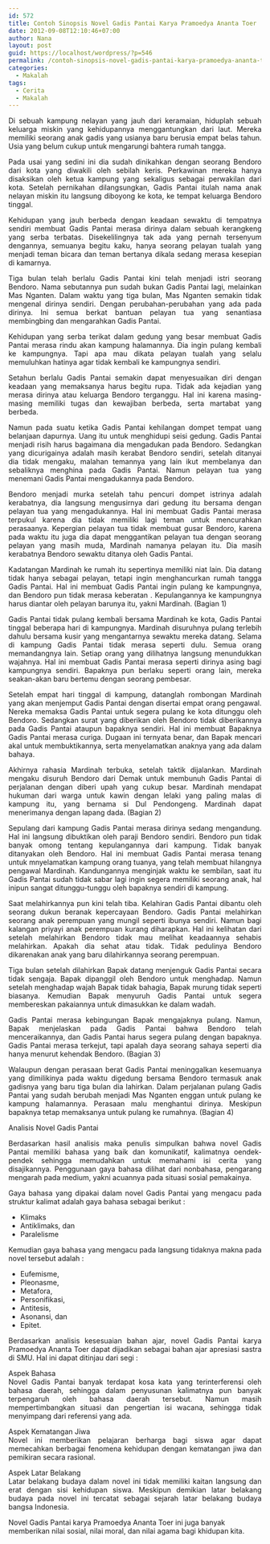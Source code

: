 ```yaml
---
id: 572
title: Contoh Sinopsis Novel Gadis Pantai Karya Pramoedya Ananta Toer
date: 2012-09-08T12:10:46+07:00
author: Nana
layout: post
guid: https://localhost/wordpress/?p=546
permalink: /contoh-sinopsis-novel-gadis-pantai-karya-pramoedya-ananta-toer/
categories:
  - Makalah
tags:
  - Cerita
  - Makalah
---
```

<p style="text-align: justify;">
  Di sebuah kampung nelayan yang jauh dari keramaian, hiduplah sebuah keluarga miskin yang kehidupannya menggantungkan dari laut. Mereka memiliki seorang anak gadis yang usianya baru berusia empat belas tahun. Usia yang belum cukup untuk mengarungi bahtera rumah tangga.
</p>

<p style="text-align: justify;">
  Pada usai yang sedini ini dia sudah dinikahkan dengan seorang Bendoro dari kota yang diwakili oleh sebilah keris. Perkawinan mereka hanya disaksikan oleh ketua kampung yang sekaligus sebagai perwakilan dari kota. Setelah pernikahan dilangsungkan, Gadis Pantai itulah nama anak nelayan miskin itu langsung diboyong ke kota, ke tempat keluarga Bendoro tinggal.
</p>

<p style="text-align: justify;">
  Kehidupan yang jauh berbeda dengan keadaan sewaktu di tempatnya sendiri membuat Gadis Pantai merasa dirinya dalam sebuah kerangkeng yang serba terbatas. Disekelilingnya tak ada yang pernah tersenyum dengannya, semuanya begitu kaku, hanya seorang pelayan tualah yang menjadi teman bicara dan teman bertanya dikala sedang merasa kesepian di kamarnya.
</p>

<p style="text-align: justify;">
  Tiga bulan telah berlalu Gadis Pantai kini telah menjadi istri seorang Bendoro. Nama sebutannya pun sudah bukan Gadis Pantai lagi, melainkan Mas Nganten. Dalam waktu yang tiga bulan, Mas Nganten semakin tidak mengenal dirinya sendiri. Dengan perubahan-perubahan yang ada pada dirinya. Ini semua berkat bantuan pelayan tua yang senantiasa membingbing dan mengarahkan Gadis Pantai.
</p>

<p style="text-align: justify;">
  Kehidupan yang serba terikat dalam gedung yang besar membuat Gadis Pantai merasa rindu akan kampung halamannya. Dia ingin pulang kembali ke kampungnya. Tapi apa mau dikata pelayan tualah yang selalu memuluhkan hatinya agar tidak kembali ke kampungnya sendiri.
</p>

<p style="text-align: justify;">
  Setahun berlalu Gadis Pantai semakin dapat menyesuaikan diri dengan keadaan yang memaksanya harus begitu rupa. Tidak ada kejadian yang merasa dirinya atau keluarga Bendoro terganggu. Hal ini karena masing-masing memiliki tugas dan kewajiban berbeda, serta martabat yang berbeda.
</p>

<p style="text-align: justify;">
  Namun pada suatu ketika Gadis Pantai kehilangan dompet tempat uang belanjaan dapurnya. Uang itu untuk menghidupi seisi gedung. Gadis Pantai menjadi risih harus bagaimana dia mengadukan pada Bendoro. Sedangkan yang dicurigainya adalah masih kerabat Bendoro sendiri, setelah ditanyai dia tidak mengaku, malahan temannya yang lain ikut membelanya dan sebaliknya menghina pada Gadis Pantai. Namun pelayan tua yang menemani Gadis Pantai mengadukannya pada Bendoro.
</p>

<p style="text-align: justify;">
  Bendoro menjadi murka setelah tahu pencuri dompet istrinya adalah kerabatnya, dia langsung mengusirnya dari gedung itu bersama dengan pelayan tua yang mengadukannya. Hal ini membuat Gadis Pantai merasa terpukul karena dia tidak memiliki lagi teman untuk mencurahkan perasaanya. Kepergian pelayan tua tidak membuat gusar Bendoro, karena pada waktu itu juga dia dapat menggantikan pelayan tua dengan seorang pelayan yang masih muda, Mardinah namanya pelayan itu. Dia masih kerabatnya Bendoro sewaktu ditanya oleh Gadis Pantai.
</p>

<p style="text-align: justify;">
  Kadatangan Mardinah ke rumah itu sepertinya memiliki niat lain. Dia datang tidak hanya sebagai pelayan, tetapi ingin menghancurkan rumah tangga Gadis Pantai. Hal ini membuat Gadis Pantai ingin pulang ke kampungnya, dan Bendoro pun tidak merasa keberatan . Kepulangannya ke kampungnya harus diantar oleh pelayan barunya itu, yakni Mardinah. (Bagian 1)
</p>

<p style="text-align: justify;">
  Gadis Pantai tidak pulang kembali bersama Mardinah ke kota, Gadis Pantai tinggal beberapa hari di kampungnya. Mardinah disuruhnya pulang terlebih dahulu bersama kusir yang mengantarnya sewaktu mereka datang. Selama di kampung Gadis Pantai tidak merasa seperti dulu. Semua orang memandangnya lain. Setiap orang yang dilihatnya langsung menundukkan wajahnya. Hal ini membuat Gadis Pantai merasa seperti dirinya asing bagi kampungnya sendiri. Bapaknya pun berlaku seperti orang lain, mereka seakan-akan baru bertemu dengan seorang pembesar.
</p>

<p style="text-align: justify;">
  Setelah empat hari tinggal di kampung, datanglah rombongan Mardinah yang akan menjemput Gadis Pantai dengan disertai empat orang pengawal. Nereka memaksa Gadis Pantai untuk segera pulang ke kota ditunggu oleh Bendoro. Sedangkan surat yang diberikan oleh Bendoro tidak diberikannya pada Gadis Pantai ataupun bapaknya sendiri. Hal ini membuat Bapaknya Gadis Pantai merasa curiga. Dugaan ini ternyata benar, dan Bapak mencari akal untuk membuktikannya, serta menyelamatkan anaknya yang ada dalam bahaya.
</p>

<p style="text-align: justify;">
  Akhirnya rahasia Mardinah terbuka, setelah taktik dijalankan. Mardinah mengaku disuruh Bendoro dari Demak untuk membunuh Gadis Pantai di perjalanan dengan diberi upah yang cukup besar. Mardinah mendapat hukuman dari warga untuk kawin dengan lelaki yang paling malas di kampung itu, yang bernama si Dul Pendongeng. Mardinah dapat menerimanya dengan lapang dada. (Bagian 2)
</p>

<p style="text-align: justify;">
  Sepulang dari kampung Gadis Pantai merasa dirinya sedang mengandung. Hal ini langsung dibuktikan oleh paraji Bendoro sendiri. Bendoro pun tidak banyak omong tentang kepulangannya dari kampung. Tidak banyak ditanyakan oleh Bendoro. Hal ini membuat Gadis Pantai merasa tenang untuk mnyelamatkan kampung orang tuanya, yang telah membuat hilangnya pengawal Mardinah. Kandungannya menginjak waktu ke sembilan, saat itu Gadis Pantai sudah tidak sabar lagi ingin segera memiliki seorang anak, hal inipun sangat ditunggu-tunggu oleh bapaknya sendiri di kampung.
</p>

<p style="text-align: justify;">
  Saat melahirkannya pun kini telah tiba. Kelahiran Gadis Pantai dibantu oleh seorang dukun beranak kepercayaan Bendoro. Gadis Pantai melahirkan seorang anak perempuan yang mungil seperti ibunya sendiri. Namun bagi kalangan priyayi anak perempuan kurang diharapkan. Hal ini kelihatan dari setelah melahirkan Bendoro tidak mau melihat keadaannya sehabis melahirkan. Apakah dia sehat atau tidak. Tidak pedulinya Bendoro dikarenakan anak yang baru dilahirkannya seorang perempuan.
</p>

<p style="text-align: justify;">
  Tiga bulan setelah dilahirkan Bapak datang menjenguk Gadis Pantai secara tidak sengaja. Bapak dipanggil oleh Bendoro untuk menghadap. Namun setelah menghadap wajah Bapak tidak bahagia, Bapak murung tidak seperti biasanya. Kemudian Bapak menyuruh Gadis Pantai untuk segera membereskan pakaiannya untuk dimasukkan ke dalam wadah.
</p>

<p style="text-align: justify;">
  Gadis Pantai merasa kebingungan Bapak mengajaknya pulang. Namun, Bapak menjelaskan pada Gadis Pantai bahwa Bendoro telah menceraikannya, dan Gadis Pantai harus segera pulang dengan bapaknya. Gadis Pantai merasa terkejut, tapi apalah daya seorang sahaya seperti dia hanya menurut kehendak Bendoro. (Bagian 3)
</p>

<p style="text-align: justify;">
  Walaupun dengan perasaan berat Gadis Pantai meninggalkan kesemuanya yang dimilikinya pada waktu digedung bersama Bendoro termasuk anak gadisnya yang baru tiga bulan dia lahirkan. Dalam perjalanan pulang Gadis Pantai yang sudah berubah menjadi Mas Nganten enggan untuk pulang ke kampung halamannya. Perasaan malu menghantui dirinya. Meskipun bapaknya tetap memaksanya untuk pulang ke rumahnya. (Bagian 4)
</p>

Analisis Novel Gadis Pantai

<p style="text-align: justify;">
  Berdasarkan hasil analisis maka penulis simpulkan bahwa novel Gadis Pantai memiliki bahasa yang baik dan komunikatif, kalimatnya oendek-pendek sehingga memudahkan untuk memahami isi cerita yang disajikannya. Penggunaan gaya bahasa dilihat dari nonbahasa, pengarang mengarah pada medium, yakni acuannya pada situasi sosial pemakainya.
</p>

<p style="text-align: justify;">
  Gaya bahasa yang dipakai dalam novel Gadis Pantai yang mengacu pada struktur kalimat adalah gaya bahasa sebagai berikut :
</p>

  * Klimaks
  * Antiklimaks, dan
  * Paralelisme

<p style="text-align: justify;">
  Kemudian gaya bahasa yang mengacu pada langsung tidaknya makna pada novel tersebut adalah :
</p>

  * Eufemisme,
  * Pleonasme,
  * Metafora,
  * Personifikasi,
  * Antitesis,
  * Asonansi, dan
  * Epitet.

<p style="text-align: justify;">
  Berdasarkan analisis kesesuaian bahan ajar, novel Gadis Pantai karya Pramoedya Ananta Toer dapat dijadikan sebagai bahan ajar apresiasi sastra di SMU. Hal ini dapat ditinjau dari segi :
</p>

<p style="text-align: justify;">
  Aspek Bahasa<br /> Novel Gadis Pantai banyak terdapat kosa kata yang terinterferensi oleh bahasa daerah, sehingga dalam penyusunan kalimatnya pun banyak terpengaruh oleh bahasa daerah tersebut. Namun masih mempertimbangkan situasi dan pengertian isi wacana, sehingga tidak menyimpang dari referensi yang ada.
</p>

<p style="text-align: justify;">
  Aspek Kematangan Jiwa<br /> Novel ini memberikan pelajaran berharga bagi siswa agar dapat memecahkan berbagai fenomena kehidupan dengan kematangan jiwa dan pemikiran secara rasional.
</p>

<p style="text-align: justify;">
  Aspek Latar Belakang<br /> Latar belakang budaya dalam novel ini tidak memiliki kaitan langsung dan erat dengan sisi kehidupan siswa. Meskipun demikian latar belakang budaya pada novel ini tercatat sebagai sejarah latar belakang budaya bangsa Indonesia.
</p>

Novel Gadis Pantai karya Pramoedya Ananta Toer ini juga banyak memberikan nilai sosial, nilai moral, dan nilai agama bagi khidupan kita.